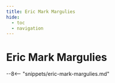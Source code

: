 ```yaml
---
title: Eric Mark Margulies
hide:
  - toc
  - navigation 
---
```


# Eric Mark Margulies

<!--
**ddmmmyyyy — ddmmmyyyy**
-->

--8<-- "snippets/eric-mark-margulies.md"
